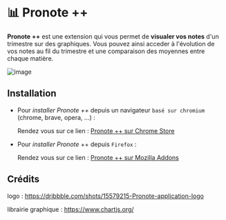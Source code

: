 # 📊 Pronote ++
**Pronote ++** est une extension  qui vous permet de **visualer vos notes** d'un trimestre sur des graphiques. Vous pouvez ainsi acceder à l'évolution de vos notes au fil du trimestre et une comparaison des moyennes entre chaque matière.

![image](https://user-images.githubusercontent.com/80203026/204807417-06567f0b-5d8d-4949-bcfb-809e90ef2281.png)

## Installation
- Pour *installer Pronote ++* depuis un navigateur `basé sur chromium` (chrome, brave, opera, ...) : 
  
  Rendez vous sur ce lien : [Pronote ++ sur Chrome Store](https://chrome.google.com/webstore/detail/pronote/ "Chrome Web Store")


- Pour *installer Pronote* ++ depuis `Firefox` :
  
  Rendez vous sur ce lien : [Pronote ++ sur Mozilla Addons](https://addons.mozilla.org/fr/firefox/addon/pronote/ "Mozilla Addons")

## Crédits
logo : https://dribbble.com/shots/15579215-Pronote-application-logo

librairie graphique : https://www.chartjs.org/
